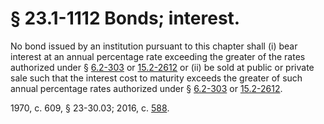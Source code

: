 # § 23.1-1112 Bonds; interest.

<p>No bond issued by an institution pursuant to this chapter shall (i) bear interest at an annual percentage rate exceeding the greater of the rates authorized under § <a href='http://law.lis.virginia.gov/vacode/6.2-303/'>6.2-303</a> or <a href='http://law.lis.virginia.gov/vacode/15.2-2612/'>15.2-2612</a> or (ii) be sold at public or private sale such that the interest cost to maturity exceeds the greater of such annual percentage rates authorized under § <a href='http://law.lis.virginia.gov/vacode/6.2-303/'>6.2-303</a> or <a href='http://law.lis.virginia.gov/vacode/15.2-2612/'>15.2-2612</a>.</p><p>1970, c. 609, § 23-30.03; 2016, c. <a href='http://lis.virginia.gov/cgi-bin/legp604.exe?161+ful+CHAP0588'>588</a>.</p>